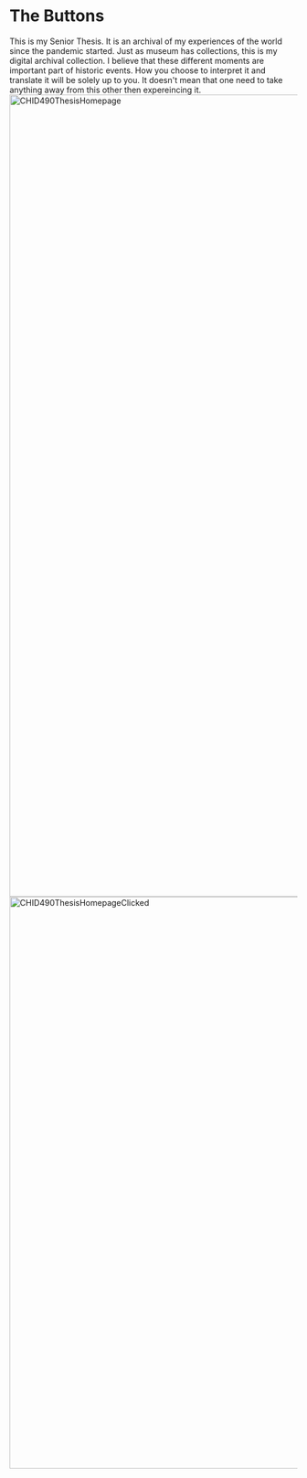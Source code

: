 # The Buttons
This is my Senior Thesis. It is an archival of my experiences of the world since the pandemic started. Just as museum has collections, this is my digital archival collection. I believe that these different moments are important part of historic events. How you choose to interpret it and translate it will be solely up to you. It doesn't mean that one need to take anything away from this other then expereincing it.
<img width="1404" alt="CHID490ThesisHomepage" src="https://user-images.githubusercontent.com/94028875/169953425-eeb294c8-7115-428f-80c5-ecb5b53adc0d.png">
<img width="1001" alt="CHID490ThesisHomepageClicked" src="https://user-images.githubusercontent.com/94028875/169953434-b9ddebe1-bd63-421f-ac4c-285932e2c32a.png">
